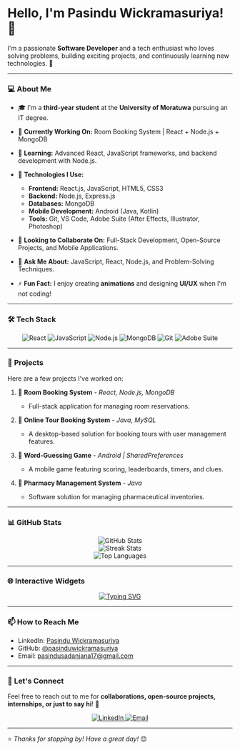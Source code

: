 # Hello, I'm **Pasindu Wickramasuriya**! 👋

I'm a passionate **Software Developer** and a tech enthusiast who loves solving problems, building exciting projects, and continuously learning new technologies. 🚀

---

### 💻 **About Me**

- 🎓 I'm a **third-year student** at the **University of Moratuwa** pursuing an IT degree.
- 🔭 **Currently Working On:** Room Booking System | React + Node.js + MongoDB
- 🌱 **Learning:** Advanced React, JavaScript frameworks, and backend development with Node.js.
- 📘 **Technologies I Use:**
   - **Frontend:** React.js, JavaScript, HTML5, CSS3
   - **Backend:** Node.js, Express.js
   - **Databases:** MongoDB
   - **Mobile Development:** Android (Java, Kotlin)
   - **Tools:** Git, VS Code, Adobe Suite (After Effects, Illustrator, Photoshop)

- 👯 **Looking to Collaborate On:** Full-Stack Development, Open-Source Projects, and Mobile Applications.
- 💬 **Ask Me About:** JavaScript, React, Node.js, and Problem-Solving Techniques.
- ⚡ **Fun Fact:** I enjoy creating **animations** and designing **UI/UX** when I'm not coding!

---

### 🛠 **Tech Stack**

<p align="center">
   <img src="https://img.shields.io/badge/Code-React-blue?style=flat-square&logo=react&logoColor=white" alt="React"/>
   <img src="https://img.shields.io/badge/Code-JavaScript-yellow?style=flat-square&logo=javascript&logoColor=white" alt="JavaScript"/>
   <img src="https://img.shields.io/badge/Backend-Node.js-green?style=flat-square&logo=node.js&logoColor=white" alt="Node.js"/>
   <img src="https://img.shields.io/badge/Database-MongoDB-lightgreen?style=flat-square&logo=mongodb&logoColor=white" alt="MongoDB"/>
   <img src="https://img.shields.io/badge/Tools-Git-red?style=flat-square&logo=git&logoColor=white" alt="Git"/>
   <img src="https://img.shields.io/badge/Design-Adobe%20Suite-orange?style=flat-square&logo=adobe&logoColor=white" alt="Adobe Suite"/>
</p>

---

### 🚀 **Projects**

Here are a few projects I've worked on:

1. 🌟 **Room Booking System** - *React, Node.js, MongoDB*
   - Full-stack application for managing room reservations.

2. 🌟 **Online Tour Booking System** - *Java, MySQL*
   - A desktop-based solution for booking tours with user management features.

3. 🌟 **Word-Guessing Game** - *Android | SharedPreferences*
   - A mobile game featuring scoring, leaderboards, timers, and clues.

4. 🌟 **Pharmacy Management System** - *Java*
   - Software solution for managing pharmaceutical inventories.

---

### 📊 **GitHub Stats**

<p align="center">
   <img src="https://github-readme-stats.vercel.app/api?username=pasinduwickramasuriya&show_icons=true&theme=tokyonight&count_private=true" alt="GitHub Stats"/>
   <br>
   <img src="https://github-readme-streak-stats.herokuapp.com/?user=pasinduwickramasuriya&theme=tokyonight" alt="Streak Stats"/>
   <br>
   <img src="https://github-readme-stats.vercel.app/api/top-langs/?username=pasinduwickramasuriya&layout=compact&theme=tokyonight&langs_count=6" alt="Top Languages"/>
</p>

---

### 🌐 **Interactive Widgets**

<p align="center">
   <a href="https://github.com/pasinduwickramasuriya">
      <img src="https://readme-typing-svg.demolab.com?font=Fira+Code&weight=500&size=20&pause=1000&center=true&vCenter=true&width=435&lines=Welcome+to+my+GitHub!+👋;I+build+cool+stuff+with+React;Open+to+collaborations+and+internships!" alt="Typing SVG"/>
   </a>
</p>

---

### 📫 **How to Reach Me**

- LinkedIn: [Pasindu Wickramasuriya](https://www.linkedin.com/in/pasindu-sadhanjana-829869292)
- GitHub: [@pasinduwickramasuriya](https://github.com/pasinduwickramasuriya)
- Email: pasindusadanjana17@gmail.com

---

### 🌟 **Let's Connect**

Feel free to reach out to me for **collaborations, open-source projects, internships, or just to say hi**! 🤝

<p align="center">
   <a href="https://www.linkedin.com/in/pasindu-sadhanjana-829869292">
      <img src="https://img.shields.io/badge/LinkedIn-Connect-blue?style=for-the-badge&logo=linkedin" alt="LinkedIn"/>
   </a>
   <a href="mailto:pasindusadanjana17@gmail.com">
      <img src="https://img.shields.io/badge/Email-Send%20a%20Message-red?style=for-the-badge&logo=gmail" alt="Email"/>
   </a>
</p>

---

⭐ *Thanks for stopping by! Have a great day!* 😊
